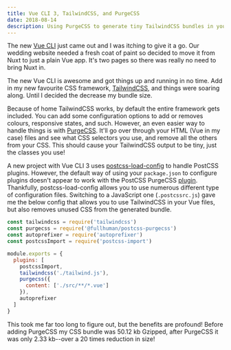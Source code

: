 ```yaml
---
title: Vue CLI 3, TailwindCSS, and PurgeCSS
date: 2018-08-14
description: Using PurgeCSS to generate tiny TailwindCSS bundles in your Vue CLI 3 projects.
---
```


The new [Vue CLI](https://cli.vuejs.org/) just came out and I was itching to give it a go. Our wedding website needed a fresh coat of paint so decided to move it from Nuxt to just a plain Vue app. It's two pages so there was really no need to bring Nuxt in.

The new Vue CLI is awesome and got things up and running in no time. Add in my new favourite CSS framework, [TailwindCSS](https://tailwindcss.com/), and things were soaring along. Until I decided the decrease my bundle size.

Because of home TailwindCSS works, by default the entire framework gets included. You can add some configuration options to add or removes colours, responsive states, and such. However, an even easier way to handle things is with [PurgeCSS](https://github.com/FullHuman/purgecss). It'll go over through your HTML (Vue in my case) files and see what CSS selectors you use, and remove all the others from your CSS. This should cause your TailwindCSS output to be tiny, just the classes you use!

A new project with Vue CLI 3 uses [postcss-load-config](https://github.com/michael-ciniawsky/postcss-load-config) to handle PostCSS plugins. However, the default way of using your `package.json` to configure plugins doesn't appear to work with the PostCSS PurgeCSS [plugin](https://github.com/FullHuman/postcss-purgecss). Thankfully, postcss-load-config allows you to use numerous different type of configuration files. Switching to a JavaScript one (`.postcssrc.js`) gave me the below config that allows you to use TailwindCSS in your Vue files, but also removes unused CSS from the generated bundle.

```js
const tailwindcss = require('tailwindcss')
const purgecss = require('@fullhuman/postcss-purgecss')
const autoprefixer = require('autoprefixer')
const postcssImport = require('postcss-import')

module.exports = {
  plugins: [
    postcssImport,
    tailwindcss('./tailwind.js'),
    purgecss({
      content: ['./src/**/*.vue']
    }),
    autoprefixer
  ]
}
```

This took me far too long to figure out, but the benefits are profound! Before adding PurgeCSS my CSS bundle was 50.12 kb Gzipped, after PurgeCSS it was only 2.33 kb--over a 20 times reduction in size!